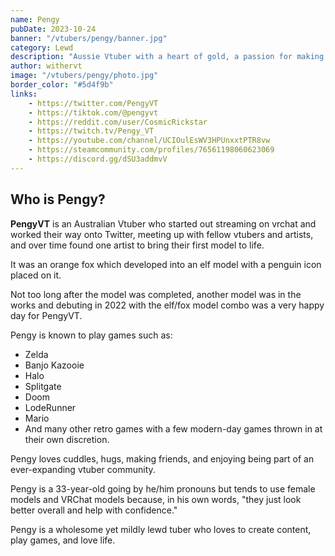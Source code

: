 ```yaml
---
name: Pengy
pubDate: 2023-10-24
banner: "/vtubers/pengy/banner.jpg"
category: Lewd
description: "Aussie Vtuber with a heart of gold, a passion for making friends and a love for retro, action and fps games"
author: withervt
image: "/vtubers/pengy/photo.jpg"
border_color: "#5d4f9b"
links: 
    - https://twitter.com/PengyVT
    - https://tiktok.com/@pengyvt
    - https://reddit.com/user/CosmicRickstar
    - https://twitch.tv/Pengy_VT
    - https://youtube.com/channel/UCIOulEsWV3HPUnxxtPTR8vw
    - https://steamcommunity.com/profiles/76561198060623069
    - https://discord.gg/dSU3addmvV
---
```


## Who is Pengy?

**PengyVT** is an Australian Vtuber who started out streaming on vrchat and worked their way onto Twitter, meeting up with fellow vtubers and artists, and over time found one artist to bring their first model to life.

It was an orange fox which developed into an elf model with a penguin icon placed on it.

Not too long after the model was completed, another model was in the works and debuting in 2022 with the elf/fox model combo was a very happy day for PengyVT.

Pengy is known to play games such as:
- Zelda
- Banjo Kazooie
- Halo
- Splitgate
- Doom
- LodeRunner
- Mario
- And many other retro games with a few modern-day games thrown in at their own discretion.

Pengy loves cuddles, hugs, making friends, and enjoying being part of an ever-expanding vtuber community.

Pengy is a 33-year-old going by he/him pronouns but tends to use female models and VRChat models because, in his own words, "they just look better overall and help with confidence."

Pengy is a wholesome yet mildly lewd tuber who loves to create content, play games, and love life.
